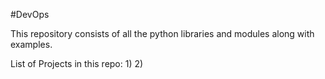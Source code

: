 #DevOps 

This repository consists of all the python libraries and modules along with examples.

List of Projects in this repo:
1)
2)
